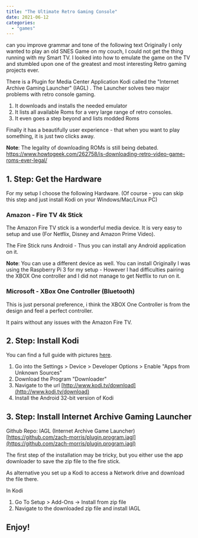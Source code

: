 ```yaml
---
title: "The Ultimate Retro Gaming Console"
date: 2021-06-12
categories:
  - "games"
---
```


can you improve grammar and tone of the following text
Originally I only wanted to play an old SNES Game on my couch, I could not get the thing running with my Smart TV. I looked into how to emulate the game on the TV and stumbled upon one of the greatest and most interesting Retro gaming projects ever.

There is a Plugin for Media Center Application Kodi called the "Internet Archive Gaming Launcher" (IAGL) . The Launcher solves two major problems with retro console gaming.

1. It downloads and installs the needed emulator
2. It lists all available Roms for a very large range of retro consoles.
3. It even goes a step beyond and lists modded Roms

Finally it has a beautifully user experience - that when you want to play something, it is just two clicks away.

**Note**: The legality of downloading ROMs is still being debated. https://www.howtogeek.com/262758/is-downloading-retro-video-game-roms-ever-legal/

## 1\. Step: Get the Hardware

For my setup I choose the following Hardware. (Of course - you can skip this step and just install Kodi on your Windows/Mac/Linux PC)

### Amazon - Fire TV 4k Stick

The Amazon Fire TV stick is a wonderful media device. It is very easy to setup and use (For Netflix, Disney and Amazon Prime Video).

The Fire Stick runs Android - Thus you can install any Android application on it.

**Note**: You can use a different device as well. You can install Originally I was using the Raspberry Pi 3 for my setup - However I had difficulties pairing the XBOX One controller and I did not manage to get Netflix to run on it.

### Microsoft - XBox One Controller (Bluetooth)

This is just personal preference, i think the XBOX One Controller is from the design and feel a perfect controller.

It pairs without any issues with the Amazon Fire TV.

## 2\. Step: Install Kodi

You can find a full guide with pictures [here](https://www.tomsguide.com/us/how-to-install-kodi-fire-tv,news-25115.html).

1. Go into the Settings > Device > Developer Options > Enable "Apps from Unknown Sources"
2. Download the Program "Downloader"
3. Navigate to the url [](http://www.kodi.tv/download)[http://www.kodi.tv/download](http://www.kodi.tv/download)
4. Install the Android 32-bit version of Kodi

## 3\. Step: Install Internet Archive Gaming Launcher

Github Repo: IAGL (Internet Archive Game Launcher) [](https://github.com/zach-morris/plugin.program.iagl)[https://github.com/zach-morris/plugin.program.iagl](https://github.com/zach-morris/plugin.program.iagl)

The first step of the installation may be tricky, but you either use the app downloader to save the zip file to the fire stick.

As alternative you set up a Kodi to access a Network drive and download the file there.

In Kodi

1. Go To Setup > Add-Ons → Install from zip file
2. Navigate to the downloaded zip file and install IAGL

## Enjoy!
